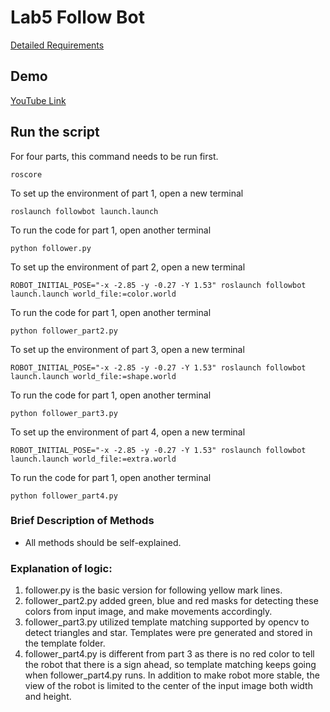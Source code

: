 # Lab5 Follow Bot
[Detailed Requirements](https://github.com/jingxixu/followbot)

## Demo
[YouTube Link](https://www.youtube.com/watch?v=kD-ap7MQoaw&list=PLF7A_BRkte4Ua944p8KgcaKsPgaj3kDZb)

## Run the script
For four parts, this command needs to be run first. 
```
roscore
```
To set up the environment of part 1, open a new terminal
```
roslaunch followbot launch.launch
```

To run the code for part 1, open another terminal
```
python follower.py
```

To set up the environment of part 2, open a new terminal
```
ROBOT_INITIAL_POSE="-x -2.85 -y -0.27 -Y 1.53" roslaunch followbot launch.launch world_file:=color.world
```

To run the code for part 1, open another terminal
```
python follower_part2.py
```

To set up the environment of part 3, open a new terminal
```
ROBOT_INITIAL_POSE="-x -2.85 -y -0.27 -Y 1.53" roslaunch followbot launch.launch world_file:=shape.world
```

To run the code for part 1, open another terminal
```
python follower_part3.py
```

To set up the environment of part 4, open a new terminal
```
ROBOT_INITIAL_POSE="-x -2.85 -y -0.27 -Y 1.53" roslaunch followbot launch.launch world_file:=extra.world
```

To run the code for part 1, open another terminal
```
python follower_part4.py
```

### Brief Description of Methods
* All methods should be self-explained.

### Explanation of logic: 
1. follower.py is the basic version for following yellow mark lines. 
2. follower_part2.py added green, blue and red masks for detecting these colors from input image, and make movements accordingly. 
3. follower_part3.py utilized template matching supported by opencv to detect triangles and star. Templates were pre generated and stored in the template folder.
4. follower_part4.py is different from part 3 as there is no red color to tell the robot that there is a sign ahead, so template matching keeps going when follower_part4.py runs. In addition to make robot more stable, the view of the robot is limited to the center of the input image both width and height. 
